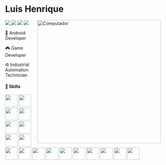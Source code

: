 # Luis Henrique

<img src="https://raw.githubusercontent.com/MicaelliMedeiros/micaellimedeiros/master/image/computer-illustration.png" min-width="400px" max-width="400px" width="400px" align="right" alt="Computador">

<p align="left">
  <a href="malto:louix.sm@gmail.com" alt="malto:louix.sm@gmail.com">
  <img src="https://img.shields.io/badge/-Gmail-FF0000?style=flat-square&labelColor=FF0000&logo=gmail&logoColor=white&link=malto:louix.sm@gmail.com" />
  </a>

  <a href="https://www.linkedin.com/in/luishenr-m/" alt="https://www.linkedin.com/in/luishenr-m/">
  <img src="https://img.shields.io/badge/-Linkedin-0e76a8?style=flat-square&logo=Linkedin&logoColor=white&link=https://www.linkedin.com/in/luishenr-m/" /></a>
  
  <a href="https://twitter.com/louishenriqk" alt="https://twitter.com/louishenriqk">
  <img src="https://img.shields.io/badge/Twitter-1DA1F2?style=flat-square&labelColor=1DA1F2&logo=twitter&logoColor=white&link=https://twitter.com/louishenriqk"/></a>
  
  <a href="https://twitter.com/louishenriqk" alt="https://twitter.com/louishenriqk">
  <img src="https://img.shields.io/badge/Site-1DA1F2?style=flat-square&labelColor=1DA1F2&logo=website&logoColor=white&link=https://twitter.com/louishenriqk"/></a>
</p> 

<p align="left">
  💼 Android Developer
</p>

<p align="left">
  🎮 Game Developer
</p> 

<p align="left">
  ⚙ Industrial Automation Technician
</p>

#### 🚀 Skills
<div>
<img height="40" src="https://img.shields.io/badge/Android_Studio-3DDC84?style=for-the-badge&logo=android-studio&logoColor=white">
<img height="40" src="https://img.shields.io/badge/Unity-100000?style=for-the-badge&logo=unity&logoColor=white">
<img height="40" src="https://img.shields.io/badge/Kotlin-0095D5?&style=for-the-badge&logo=kotlin&logoColor=white">
<img height="40" src="https://img.shields.io/badge/C%23-239120?style=for-the-badge&logo=c-sharp&logoColor=white">
<img height="40" src="https://img.shields.io/badge/JavaScript-323330?style=for-the-badge&logo=javascript&logoColor=F7DF1E">
<img height="40" src="https://img.shields.io/badge/HTML5-E34F26?style=for-the-badge&logo=html5&logoColor=white">
<img height="40" src="https://img.shields.io/badge/CSS3-1572B6?style=for-the-badge&logo=css3&logoColor=white">
<img height="40" src="https://img.shields.io/badge/VSCode-0078D4?style=for-the-badge&logo=visual%20studio%20code&logoColor=white">
<img height="40" src="https://img.shields.io/badge/IntelliJ_IDEA-000000.svg?style=for-the-badge&logo=intellij-idea&logoColor=white">
<img height="40" src="https://img.shields.io/badge/Rider-000000?style=for-the-badge&logo=Rider&logoColor=white">
<img height="40" src="https://img.shields.io/badge/Visual_Studio-5C2D91?style=for-the-badge&logo=visual%20studio&logoColor=white">
<img height="40" src="https://img.shields.io/badge/GitHub-100000?style=for-the-badge&logo=github&logoColor=white">
<img height="40" src="https://img.shields.io/badge/GIT-E44C30?style=for-the-badge&logo=git&logoColor=white"/>
<img height="40" src="https://img.shields.io/badge/Bitbucket-0747a6?style=for-the-badge&logo=bitbucket&logoColor=white">
<img height="40" src="https://img.shields.io/badge/GNU%20Bash-4EAA25?style=for-the-badge&logo=GNU%20Bash&logoColor=white"/>
<img height="40" src="https://img.shields.io/badge/Windows-0078D6?style=for-the-badge&logo=windows&logoColor=white"/>
<img height="40" src="https://img.shields.io/badge/mac%20os-000000?style=for-the-badge&logo=apple&logoColor=white"/>
<img height="40" src="https://img.shields.io/badge/Linux-FCC624?style=for-the-badge&logo=linux&logoColor=black"/>
</div>
